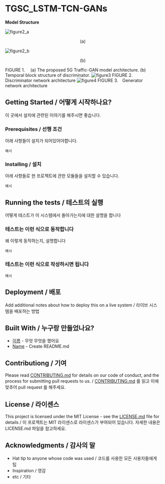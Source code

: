 # TGSC_LSTM-TCN-GANs

**Model Structure**  

![figure2_a](https://user-images.githubusercontent.com/57590655/148371274-3a2b0d83-78b6-46d5-ae62-d5c67d791f46.jpg)

<center>(a)</center>

![figure2_b](https://user-images.githubusercontent.com/57590655/148371278-665a1d36-a663-41b8-b3c0-6d9890aca049.jpg)

<center>(b)</center>

FIGURE 1.  (a) The proposed 5G Traffic-GAN model architecture. (b) Temporal block structure of discriminator.
![figure3](https://user-images.githubusercontent.com/57590655/148371279-f4f2126b-36b6-4909-88fb-987043d520e9.jpg)
FIGURE 2. Discriminator network architecture
![figure4](https://user-images.githubusercontent.com/57590655/148371281-37c9d661-a22c-4f79-b817-5a8b4b7fced1.jpg)
FIGURE 3. Generator network architecture
## Getting Started / 어떻게 시작하나요?

이 곳에서 설치에 관련된 이야기를 해주시면 좋습니다.

### Prerequisites / 선행 조건

아래 사항들이 설치가 되어있어야합니다.

```
예시
```

### Installing / 설치

아래 사항들로 현 프로젝트에 관한 모듈들을 설치할 수 있습니다.

```
예시
```

## Running the tests / 테스트의 실행

어떻게 테스트가 이 시스템에서 돌아가는지에 대한 설명을 합니다

### 테스트는 이런 식으로 동작합니다

왜 이렇게 동작하는지, 설명합니다

```
예시
```

### 테스트는 이런 식으로 작성하시면 됩니다

```
예시
```

## Deployment / 배포

Add additional notes about how to deploy this on a live system / 라이브 시스템을 배포하는 방법

## Built With / 누구랑 만들었나요?

* [이름](링크) - 무엇 무엇을 했어요
* [Name](Link) - Create README.md

## Contributiong / 기여

Please read [CONTRIBUTING.md](https://gist.github.com/PurpleBooth/b24679402957c63ec426) for details on our code of conduct, and the process for submitting pull requests to us. / [CONTRIBUTING.md](https://gist.github.com/PurpleBooth/b24679402957c63ec426) 를 읽고 이에 맞추어 pull request 를 해주세요.

## License / 라이센스

This project is licensed under the MIT License - see the [LICENSE.md](https://gist.github.com/PurpleBooth/LICENSE.md) file for details / 이 프로젝트는 MIT 라이센스로 라이센스가 부여되어 있습니다. 자세한 내용은 LICENSE.md 파일을 참고하세요.

## Acknowledgments / 감사의 말

* Hat tip to anyone whose code was used / 코드를 사용한 모든 사용자들에게 팁
* Inspiration / 영감
* etc / 기타
